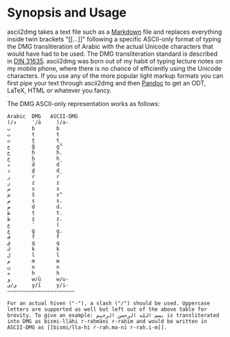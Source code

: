 Synopsis and Usage
==================

ascii2dmg takes a text file such as a [Markdown](http://daringfireball.net/projects/markdown/) file and replaces everything inside twin brackets "[[...]]" following a specific ASCII-only format of typing the DMG transliteration of Arabic with the actual Unicode characters that would have had to be used. The DMG transliteration standard is described in [DIN 31635](http://en.wikipedia.org/wiki/DIN_31635). ascii2dmg was born out of my habit of typing lecture notes on my mobile phone, where there is no chance of efficiently using the Unicode characters. If you use any of the more popular light markup formats you can first pipe your text through ascii2dmg and then [Pandoc](http://johnmacfarlane.net/pandoc/) to get an ODT, LaTeX, HTML or whatever you fancy.

The DMG ASCII-only representation works as follows:

~~~~~~~~~~~~~~~~~~~~~~~
Arabic  DMG   ASCII-DMG
ء/ا     ʾ/ā     )/a-
ب       b       b
ت       t       t
ث       ṯ       t_
ج       ǧ       g^
ح       ḥ       h.
خ       ḫ       h_
د       d       d
ذ       ḏ       d_
ر       r       r
ز       z       z
س       s       s
ش       š       s^
ص       ṣ       s.
ض       ḍ       d.
ط       ṭ       t.
ظ       ẓ       z.
ع       ʿ       (
غ       ġ       g.
ف       f       f
ق       q       q
ك       k       k
ل       l       l
م       m       m
ن       n       n
ه       h       h
و       w/ū     w/u-
ي/ى     y/ī     y/i-
~~~~~~~~~~~~~~~~~~~~~~

For an actual hiven ("-"), a slash ("/") should be used. Uppercase letters are supported as well but left out of the above table for brevity. To give an example: بسم الله الرحمن الرحيم is transliterated into DMG as bismi-llāhi r-raḥmāni r-raḥīm and would be written in ASCII-DMG as [[bismi/lla-hi r-rah.ma-ni r-rah.i-m]].
